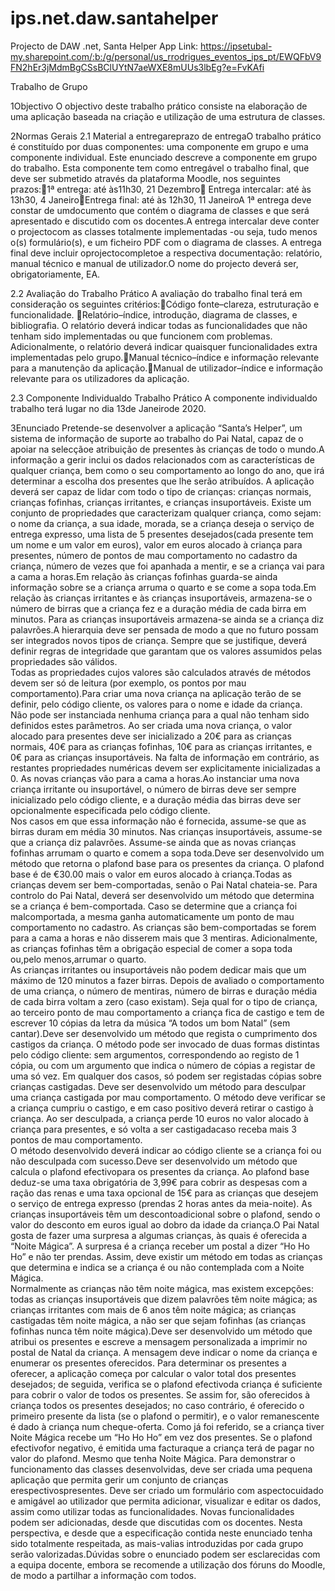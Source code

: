 # ips.net.daw.santahelper
Projecto de DAW .net, Santa Helper App
Link: 
https://ipsetubal-my.sharepoint.com/:b:/g/personal/us_rrodrigues_eventos_ips_pt/EWQFbV9FN2hEr3jMdmBgCSsBClUYtN7aeWXE8mUUs3lbEg?e=FvKAfi


Trabalho de Grupo

1Objectivo
O objectivo deste  trabalho  prático  consiste  na  elaboração de  uma  aplicação baseada  na  criação  e utilização de uma estrutura de classes.

2Normas Gerais
2.1 Material a entregareprazo de entregaO  trabalho  prático  é  constituído  por  duas  componentes:  uma  componente  em  grupo  e  uma componente  individual.  Este  enunciado  descreve  a  componente  em  grupo  do  trabalho.  Esta componente  tem  como entregável  o  trabalho  final,  que deve  ser  submetido  através  da  plataforma Moodle, nos seguintes prazos:1ª entrega: até às11h30, 21 Dezembro Entrega intercalar: até às 13h30, 4 JaneiroEntrega final: até às 12h30, 11 JaneiroA 1ª entrega deve constar de umdocumento que contém o diagrama de classes e que será apresentado e discutido com os docentes.A entrega intercalar deve conter o projectocom as classes totalmente implementadas -ou seja, tudo menos o(s) formulário(s), e um ficheiro PDF com o diagrama de classes. A entrega final deve incluir oprojectocompletoe a respectiva documentação: relatório, manual técnico e manual de utilizador.O nome do projecto deverá ser, obrigatoriamente, EA.

2.2 Avaliação do Trabalho Prático A avaliação do trabalho final terá em consideração os seguintes critérios:Código fonte–clareza, estruturação e funcionalidade. Relatório–índice, introdução, diagrama de classes, e bibliografia. O relatório deverá indicar todas  as  funcionalidades  que  não  tenham  sido  implementadas  ou  que  funcionem  com problemas.  Adicionalmente,  o  relatório  deverá  indicar  quaisquer  funcionalidades  extra implementadas pelo grupo.Manual técnico–índice e informação relevante para a manutenção da aplicação.Manual de utilizador–índice e informação relevante para os utilizadores da aplicação.

2.3 Componente Individualdo Trabalho Prático A componente individualdo trabalho terá lugar no dia 13de Janeirode 2020.

3Enunciado 
Pretende-se  desenvolver a aplicação “Santa’s Helper”, um sistema de informação de suporte ao trabalho do Pai Natal, capaz de o apoiar na selecçãoe atribuição de presentes às crianças de todo o mundo.A informação a  gerir inclui os dados relacionados com as características  de qualquer  criança, bem como o seu comportamento ao longo do ano, que irá determinar a escolha dos presentes que lhe serão atribuídos.  A  aplicação  deverá  ser  capaz  de  lidar  com  todo  o  tipo  de  crianças:  crianças  normais, crianças fofinhas, crianças irritantes, e crianças insuportáveis.
Existe  um  conjunto  de  propriedades  que  caracterizam  qualquer  criança,  como  sejam:  o  nome  da criança,  a  sua  idade,  morada,  se  a  criança  deseja  o  serviço  de  entrega  expresso,  uma  lista  de  5 presentes  desejados(cada  presente  tem  um  nome  e  um  valor  em  euros),  valor  em  euros  alocado  à criança para presentes, número de pontos de mau comportamento no cadastro da criança, número de vezes que foi apanhada a mentir, e se a criança vai para a cama a horas.Em relação às crianças fofinhas guarda-se ainda informação sobre se a criança arruma o quarto e se come a sopa toda.Em relação às crianças irritantes e às crianças insuportáveis, armazena-se o número de birras que a criança fez e a duração média de cada birra em minutos. 
Para as crianças insuportáveis armazena-se ainda se a criança diz palavrões.A hierarquia deve ser pensada de modo a que no futuro possam ser integrados novos tipos de criança.  Sempre que se justifique, deverá definir regras de integridade que garantam que os valores assumidos pelas  propriedades  são  válidos.  
Todas  as  propriedades  cujos  valores  são  calculados  através  de métodos devem ser só de leitura (por exemplo, os pontos por mau comportamento).Para criar uma nova criança na aplicação terão de se definir, pelo código cliente, os valores para o nome  e  idade  da  criança.  
Não  pode  ser  instanciada  nenhuma  criança  para  a  qual  não  tenham  sido definidos estes parâmetros. Ao ser criada uma nova criança, o valor alocado para presentes deve ser inicializado a 20€ para as crianças normais, 40€ para as crianças fofinhas, 10€ para as crianças irritantes, e 0€ para as crianças insuportáveis. Na falta de informação em contrário, as restantes propriedades numéricas devem ser explicitamente inicializadas a 0. As novas crianças vão para a cama a horas.Ao  instanciar  uma  nova  criança  irritante  ou  insuportável,  o  número  de  birras  deve  ser  sempre inicializado pelo código  cliente, e a duração média das birras deve ser opcionalmente especificada pelo  código  cliente.  
Nos  casos  em  que  essa  informação  não  é  fornecida,  assume-se  que  as  birras duram  em  média  30  minutos.  Nas  crianças  insuportáveis,  assume-se  que  a  criança  diz  palavrões. Assume-se ainda que as novas crianças fofinhas arrumam o quarto e comem a sopa toda.Deve ser desenvolvido um método que retorna o plafond base para os presentes da criança. O plafond base é de €30.00 mais o valor em euros alocado à criança.Todas as crianças devem ser bem-comportadas, senão o Pai Natal chateia-se. Para controlo do Pai Natal, deverá ser desenvolvido um método que determina se a criança é bem-comportada. Caso se determine  que  a  criança  foi  malcomportada,  a  mesma  ganha  automaticamente  um  ponto  de  mau comportamento no cadastro. 
As crianças são bem-comportadas se forem para a cama a horas e não disserem  mais  que  3  mentiras.  Adicionalmente,  as  crianças  fofinhas  têm  a  obrigação  especial  de comer  a  sopa  toda  ou,pelo  menos,arrumar  o  quarto.  
As  crianças  irritantes  ou  insuportáveis  não podem  dedicar  mais  que  um  máximo  de  120  minutos  a  fazer birras.  Depois  de  avaliado  o comportamento de uma  criança, o número de mentiras, número de birras e duração média de  cada birra  voltam  a  zero  (caso  existam).  Seja  qual  for  o  tipo  de  criança,  ao  terceiro  ponto  de  mau comportamento a criança fica de castigo e tem de escrever 10 cópias da letra da música “A todos um bom Natal” (sem cantar).Deve  ser  desenvolvido  um  método  que  regista  o  cumprimento  dos  castigos  da  criança.  O  método pode ser invocado de duas formas distintas pelo código cliente: sem argumentos, correspondendo ao registo de 1 cópia, ou com um argumento que indica o número de cópias a registar de uma só vez. Em qualquer dos casos, só podem ser registadas cópias sobre crianças castigadas. Deve ser desenvolvido um método para desculpar uma criança castigada por mau comportamento. O método deve verificar se a criança cumpriu o castigo, e em caso positivo deverá retirar o castigo à criança. Ao ser desculpada, a criança perde 10 euros no valor alocado à criança para presentes, e só volta  a  ser  castigadacaso  receba  mais  3  pontos  de  mau  comportamento.  
O  método  desenvolvido deverá indicar ao código cliente se a criança foi ou não desculpada com sucesso.Deve ser desenvolvido um método que calcula o plafond efectivopara os presentes da criança. Ao plafond base deduz-se uma taxa obrigatória de 3,99€ para cobrir as despesas com a ração das renas e uma taxa opcional de 15€ para as crianças que desejem o serviço de entrega expresso (prendas 2 horas antes da meia-noite). As crianças insuportáveis têm um descontoadicional sobre o plafond, sendo o valor do desconto em euros igual ao dobro da idade da criança.O Pai Natal gosta de fazer uma surpresa a algumas crianças, às quais é oferecida a “Noite Mágica”. 
A surpresa é a criança receber um postal a dizer “Ho Ho Ho” e não ter prendas. Assim, deve existir um método em todas as  crianças que determina  e indica se a criança  é ou não contemplada com a Noite  Mágica.  
Normalmente  as  crianças  não  têm  noite  mágica,  mas  existem excepções:  todas  as crianças insuportáveis que dizem palavrões têm noite mágica; as crianças irritantes com mais de 6 anos  têm  noite  mágica;  as  crianças  castigadas  têm  noite  mágica,  a  não  ser  que  sejam  fofinhas  (as crianças fofinhas nunca têm noite mágica).Deve ser desenvolvido um método que atribui os presentes  e escreve a mensagem personalizada a imprimir no postal de Natal da criança. A mensagem deve indicar o nome da criança e enumerar os presentes oferecidos. Para determinar os presentes a oferecer, a aplicação começa por calcular o valor total dos presentes desejados; de seguida, verifica se o plafond efectivoda criança é suficiente para cobrir  o  valor  de  todos  os  presentes.  Se  assim  for,  são  oferecidos  à  criança  todos  os  presentes desejados; no caso contrário, é oferecido o primeiro presente da lista (se o plafond o permitir), e o valor remanescente é dado à criança num cheque-oferta. Como já foi referido, se a criança tiver Noite Mágica recebe um “Ho Ho Ho” em vez dos presentes. Se o plafond efectivofor negativo, é emitida uma facturaque a criança terá de pagar no valor do plafond.
Mesmo que tenha Noite Mágica. Para demonstrar o funcionamento das classes desenvolvidas, deve ser criada uma pequena aplicação que permita  gerir um conjunto de crianças erespectivospresentes. Deve  ser criado um  formulário com aspectocuidado  e  amigável  ao  utilizador  que  permita  adicionar,  visualizar  e  editar  os  dados, assim como utilizar todas as funcionalidades. Novas  funcionalidades  podem  ser  adicionadas,  desde  que  discutidas  com  os  docentes.  Nesta perspectiva, e desde que a especificação contida neste enunciado tenha sido totalmente respeitada, as mais-valias introduzidas por cada grupo serão valorizadas.Dúvidas sobre o enunciado podem ser esclarecidas com a equipa docente, embora se recomende a utilização dos fóruns do Moodle, de modo a partilhar a informação com todos.
